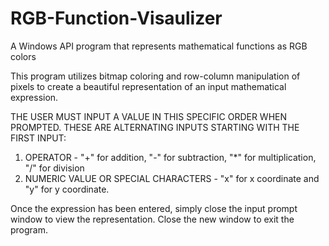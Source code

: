 # RGB-Function-Visaulizer
A Windows API program that represents mathematical functions as RGB colors

This program utilizes bitmap coloring and row-column manipulation of pixels to create a beautiful representation of an input mathematical expression. 

THE USER MUST INPUT A VALUE IN THIS SPECIFIC ORDER WHEN PROMPTED. THESE ARE ALTERNATING INPUTS STARTING WITH THE FIRST INPUT:
1) OPERATOR - "+" for addition, "-" for subtraction, "*" for multiplication, "/" for division
2) NUMERIC VALUE OR SPECIAL CHARACTERS - "x" for x coordinate and "y" for y coordinate.

Once the expression has been entered, simply close the input prompt window to view the representation. Close the new window to exit the program.
